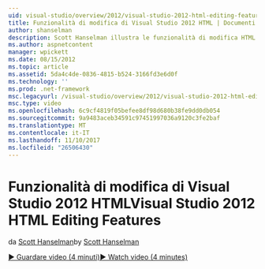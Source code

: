 ```yaml
---
uid: visual-studio/overview/2012/visual-studio-2012-html-editing-features
title: Funzionalità di modifica di Visual Studio 2012 HTML | Documenti Microsoft
author: shanselman
description: Scott Hanselman illustra le funzionalità di modifica HTML in Visual Studio 2012.
ms.author: aspnetcontent
manager: wpickett
ms.date: 08/15/2012
ms.topic: article
ms.assetid: 5da4c4de-0836-4815-b524-3166fd3e6d0f
ms.technology: ''
ms.prod: .net-framework
msc.legacyurl: /visual-studio/overview/2012/visual-studio-2012-html-editing-features
msc.type: video
ms.openlocfilehash: 6c9cf4819f05befee8df98d680b38fe9dd0db054
ms.sourcegitcommit: 9a9483aceb34591c97451997036a9120c3fe2baf
ms.translationtype: MT
ms.contentlocale: it-IT
ms.lasthandoff: 11/10/2017
ms.locfileid: "26506430"
---
```

<a name="visual-studio-2012-html-editing-features"></a><span data-ttu-id="11681-103">Funzionalità di modifica di Visual Studio 2012 HTML</span><span class="sxs-lookup"><span data-stu-id="11681-103">Visual Studio 2012 HTML Editing Features</span></span>
====================
<span data-ttu-id="11681-104">da [Scott Hanselman](https://github.com/shanselman)</span><span class="sxs-lookup"><span data-stu-id="11681-104">by [Scott Hanselman](https://github.com/shanselman)</span></span>

[<span data-ttu-id="11681-105">&#9654; Guardare video (4 minuti)</span><span class="sxs-lookup"><span data-stu-id="11681-105">&#9654; Watch video (4 minutes)</span></span>](https://channel9.msdn.com/Blogs/ASP-NET-Site-Videos/visual-studio-2012-html-editing-features)
